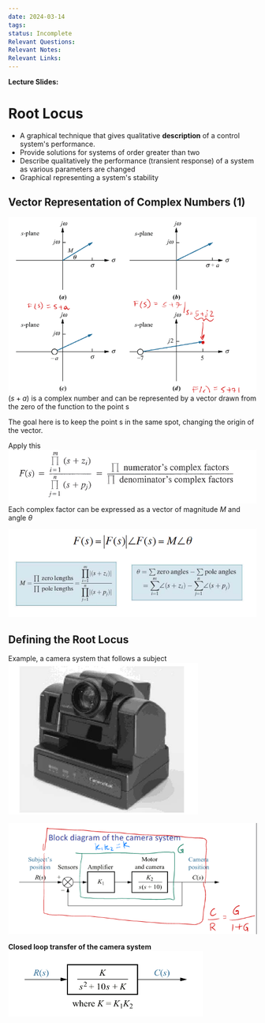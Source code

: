 ```yaml
---
date: 2024-03-14
tags: 
status: Incomplete
Relevant Questions: 
Relevant Notes: 
Relevant Links:
---
```

**Lecture Slides:**

# Root Locus
- A graphical technique that gives qualitative **description** of a control system's performance.
- Provide solutions for systems of order greater than two
- Describe qualitatively the performance (transient response) of a system as various parameters are changed
- Graphical representing a system's stability

## Vector Representation of Complex Numbers (1)

![](Attachments/Pasted%20image%2020240314194050.png)$(s+a)$ is a complex number and can be represented by a vector drawn from the zero of the function to the point s

The goal here is to keep the point s in the same spot, changing the origin of the vector.

Apply this
![](Attachments/Pasted%20image%2020240314194855.png)
Each complex factor can be expressed as a vector of magnitude $M$ and angle $\theta$

![](Attachments/Pasted%20image%2020240314194910.png)

## Defining the Root Locus
Example, a camera system that follows a subject
![](Attachments/Pasted%20image%2020240314195125.png)

![](Attachments/Pasted%20image%2020240314195211.png)

**Closed loop transfer of the camera system**
![](Attachments/Pasted%20image%2020240314195238.png)

